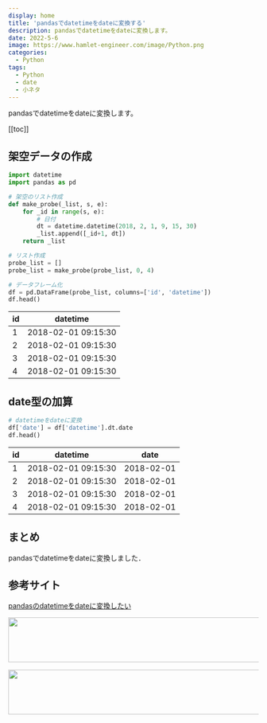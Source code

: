```yaml
---
display: home
title: 'pandasでdatetimeをdateに変換する'
description: pandasでdatetimeをdateに変換します。
date: 2022-5-6
image: https://www.hamlet-engineer.com/image/Python.png
categories: 
  - Python
tags:
  - Python
  - date
  - 小ネタ
---
```

pandasでdatetimeをdateに変換します。

<!-- https://www.hamlet-engineer.com -->
<!-- ![](/image/ChordDiagram.png) -->

<!-- more -->

<ClientOnly>
  <CallInArticleAdsense />
</ClientOnly>

[[toc]]

## 架空データの作成
```python
import datetime
import pandas as pd

# 架空のリスト作成
def make_probe(_list, s, e):
    for _id in range(s, e):
        # 日付
        dt = datetime.datetime(2018, 2, 1, 9, 15, 30)
        _list.append([_id+1, dt])
    return _list

# リスト作成
probe_list = []
probe_list = make_probe(probe_list, 0, 4)

# データフレーム化
df = pd.DataFrame(probe_list, columns=['id', 'datetime'])
df.head()
```

| id | datetime | 
| ---- | ---- |
| 1 | 2018-02-01 09:15:30 | 
| 2 | 2018-02-01 09:15:30 | 
| 3 | 2018-02-01 09:15:30 | 
| 4 | 2018-02-01 09:15:30 | 

## date型の加算
```python
# datetimeをdateに変換
df['date'] = df['datetime'].dt.date
df.head()
```

| id | datetime | date |
| ---- | ---- | ---- |
| 1 | 2018-02-01 09:15:30 | 2018-02-01 |
| 2 | 2018-02-01 09:15:30 | 2018-02-01 |
| 3 | 2018-02-01 09:15:30 | 2018-02-01 |
| 4 | 2018-02-01 09:15:30 | 2018-02-01 |

## まとめ
pandasでdatetimeをdateに変換しました．

## 参考サイト
[pandasのdatetimeをdateに変換したい](https://teratail.com/questions/132333)


<ClientOnly>
  <CallInArticleAdsense />
</ClientOnly>

<!-- TechAcademy -->
<a href="//af.moshimo.com/af/c/click?a_id=2604050&p_id=1555&pc_id=2816&pl_id=29835&guid=ON" rel="nofollow" referrerpolicy="no-referrer-when-downgrade"><img src="//image.moshimo.com/af-img/0866/000000029835.jpg" width="728" height="90" style="border:none;"></a><img src="//i.moshimo.com/af/i/impression?a_id=2604050&p_id=1555&pc_id=2816&pl_id=29835" width="1" height="1" style="border:none;">

<!-- テックキャンプ -->
<a href="//af.moshimo.com/af/c/click?a_id=2641145&p_id=1770&pc_id=3386&pl_id=25847&guid=ON" rel="nofollow" referrerpolicy="no-referrer-when-downgrade"><img src="//image.moshimo.com/af-img/1115/000000025847.png" width="728" height="90" style="border:none;"></a><img src="//i.moshimo.com/af/i/impression?a_id=2641145&p_id=1770&pc_id=3386&pl_id=25847" width="1" height="1" style="border:none;">


